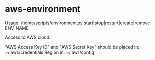 # aws-environment

Usage: /home/scripts/environment.py start|stop|restart|create|remove ENV_NAME

Access to AWS cloud:

"AWS Access Key ID" and "AWS Secret Key" should be placed in:
~/.aws/credentials
Region in:
~/.aws/config

